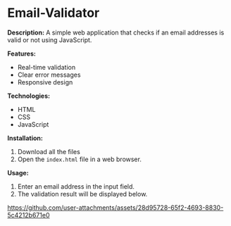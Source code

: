 # Email-Validator
**Description:**
A simple web application that checks if an email addresses is valid or not using JavaScript. 

**Features:**
* Real-time validation
* Clear error messages
* Responsive design

**Technologies:**
* HTML
* CSS
* JavaScript

**Installation:**
1. Download all the files
2. Open the `index.html` file in a web browser.

**Usage:**
1. Enter an email address in the input field.
2. The validation result will be displayed below.


https://github.com/user-attachments/assets/28d95728-65f2-4693-8830-5c4212b671e0
